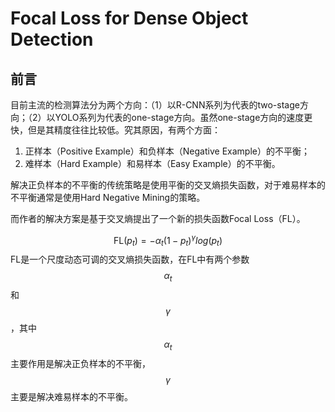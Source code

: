 # Focal Loss for Dense Object Detection

## 前言

目前主流的检测算法分为两个方向：（1）以R-CNN系列为代表的two-stage方向；（2）以YOLO系列为代表的one-stage方向。虽然one-stage方向的速度更快，但是其精度往往比较低。究其原因，有两个方面：

1. 正样本（Positive Example）和负样本（Negative Example）的不平衡；
2. 难样本（Hard Example）和易样本（Easy Example）的不平衡。

解决正负样本的不平衡的传统策略是使用平衡的交叉熵损失函数，对于难易样本的不平衡通常是使用Hard Negative Mining的策略。

而作者的解决方案是基于交叉熵提出了一个新的损失函数Focal Loss（FL）。

$$
\text{FL}(p_t) = - \alpha_t (1-p_t)^{\gamma}log(p_t)
$$
FL是一个尺度动态可调的交叉熵损失函数，在FL中有两个参数$$\alpha_t$$和$$\gamma$$，其中$$\alpha_t$$主要作用是解决正负样本的不平衡，$$\gamma$$主要是解决难易样本的不平衡。

